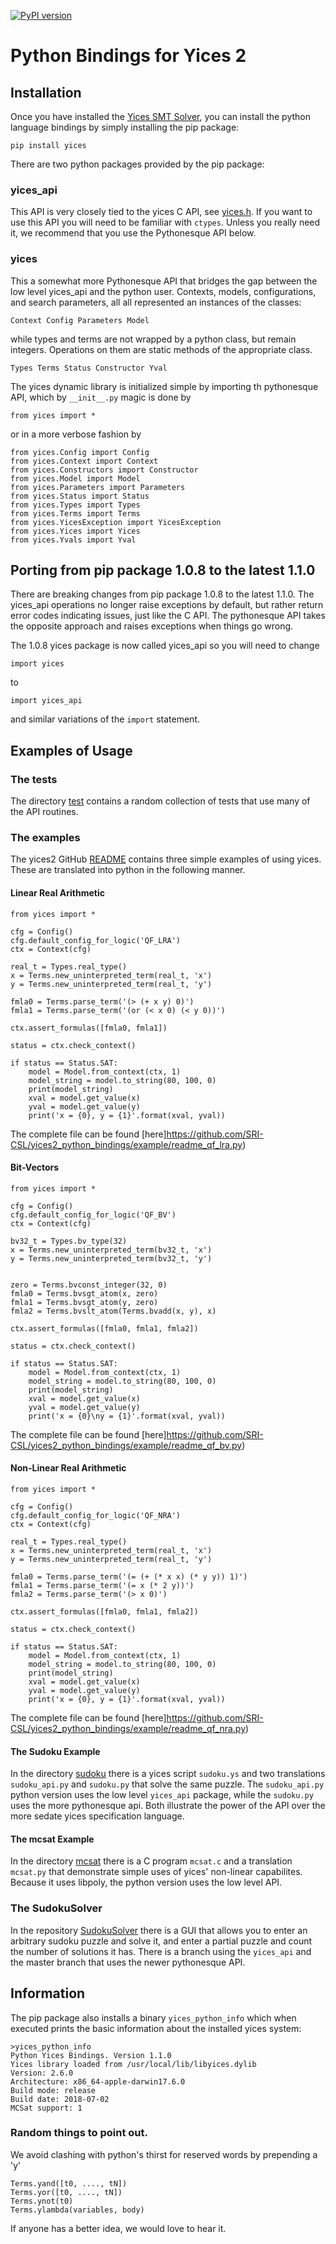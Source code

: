 [![PyPI version](https://badge.fury.io/py/yices.svg)](https://badge.fury.io/py/yices)

#  Python Bindings for Yices 2

## Installation

Once you have installed the [Yices SMT Solver](http://yices.csl.sri.com/), you can install
the python language bindings by simply installing the pip package:
```
pip install yices
```

There are two python packages provided by the pip package:

### yices_api

This API is very closely tied to the yices C API, see [yices.h](https://github.com/SRI-CSL/yices2/blob/master/src/include/yices.h).
If you want to use this API you will need to be familiar with `ctypes`.  Unless you really need it, we recommend that you use the
Pythonesque API below.


### yices

This a somewhat more Pythonesque API that bridges the gap between the low level yices_api and the python user.
Contexts, models, configurations, and search parameters, all all represented an instances of the classes:
```
Context Config Parameters Model
```
while types and terms are not wrapped by a python class, but remain integers. Operations on them are
static methods of the appropriate class.
```
Types Terms Status Constructor Yval
```
The yices dynamic library is initialized simple by importing th pythonesque API, which by `__init__.py`
magic is done by
```
from yices import *
```
or in a more verbose fashion by
```
from yices.Config import Config
from yices.Context import Context
from yices.Constructors import Constructor
from yices.Model import Model
from yices.Parameters import Parameters
from yices.Status import Status
from yices.Types import Types
from yices.Terms import Terms
from yices.YicesException import YicesException
from yices.Yices import Yices
from yices.Yvals import Yval
```

## Porting from pip package 1.0.8 to the latest 1.1.0

There are breaking changes from pip package 1.0.8 to the latest 1.1.0.
The yices_api operations no longer raise exceptions by default, but rather return error codes
indicating issues, just like the C API. The pythonesque API takes the opposite approach and raises
exceptions when things go wrong.

The 1.0.8 yices package is now called yices_api so you will need to change

```
import yices
```

to

```
import yices_api
```
and similar variations of the `import` statement.

## Examples of Usage

### The tests

The directory [test](https://github.com/SRI-CSL/yices2/tree/master/src/bindings/python/test) contains a random collection
of tests that use many of the API routines.

### The examples

The yices2 GitHub [README](https://github.com/SRI-CSL/yices2/tree/master/README.md) contains three simple examples of using
yices. These are translated into python in the following manner.

#### Linear Real Arithmetic

```
from yices import *

cfg = Config()
cfg.default_config_for_logic('QF_LRA')
ctx = Context(cfg)

real_t = Types.real_type()
x = Terms.new_uninterpreted_term(real_t, 'x')
y = Terms.new_uninterpreted_term(real_t, 'y')

fmla0 = Terms.parse_term('(> (+ x y) 0)')
fmla1 = Terms.parse_term('(or (< x 0) (< y 0))')

ctx.assert_formulas([fmla0, fmla1])

status = ctx.check_context()

if status == Status.SAT:
    model = Model.from_context(ctx, 1)
    model_string = model.to_string(80, 100, 0)
    print(model_string)
    xval = model.get_value(x)
    yval = model.get_value(y)
    print('x = {0}, y = {1}'.format(xval, yval))
```
The complete file can be found [here]https://github.com/SRI-CSL/yices2_python_bindings/example/readme_qf_lra.py)

#### Bit-Vectors

```
from yices import *

cfg = Config()
cfg.default_config_for_logic('QF_BV')
ctx = Context(cfg)

bv32_t = Types.bv_type(32)
x = Terms.new_uninterpreted_term(bv32_t, 'x')
y = Terms.new_uninterpreted_term(bv32_t, 'y')


zero = Terms.bvconst_integer(32, 0)
fmla0 = Terms.bvsgt_atom(x, zero)
fmla1 = Terms.bvsgt_atom(y, zero)
fmla2 = Terms.bvslt_atom(Terms.bvadd(x, y), x)

ctx.assert_formulas([fmla0, fmla1, fmla2])

status = ctx.check_context()

if status == Status.SAT:
    model = Model.from_context(ctx, 1)
    model_string = model.to_string(80, 100, 0)
    print(model_string)
    xval = model.get_value(x)
    yval = model.get_value(y)
    print('x = {0}\ny = {1}'.format(xval, yval))

```
The complete file can be found [here]https://github.com/SRI-CSL/yices2_python_bindings/example/readme_qf_bv.py)

#### Non-Linear Real Arithmetic

```
from yices import *

cfg = Config()
cfg.default_config_for_logic('QF_NRA')
ctx = Context(cfg)

real_t = Types.real_type()
x = Terms.new_uninterpreted_term(real_t, 'x')
y = Terms.new_uninterpreted_term(real_t, 'y')

fmla0 = Terms.parse_term('(= (+ (* x x) (* y y)) 1)')
fmla1 = Terms.parse_term('(= x (* 2 y))')
fmla2 = Terms.parse_term('(> x 0)')

ctx.assert_formulas([fmla0, fmla1, fmla2])

status = ctx.check_context()

if status == Status.SAT:
    model = Model.from_context(ctx, 1)
    model_string = model.to_string(80, 100, 0)
    print(model_string)
    xval = model.get_value(x)
    yval = model.get_value(y)
    print('x = {0}, y = {1}'.format(xval, yval))
```
The complete file can be found [here]https://github.com/SRI-CSL/yices2_python_bindings/example/readme_qf_nra.py)



#### The Sudoku Example

In the directory [sudoku](https://github.com/SRI-CSL/yices2/tree/master/src/bindings/python/examples/sudoku) there is a
yices script `sudoku.ys` and two translations `sudoku_api.py` and `sudoku.py` that solve the same puzzle. The `sudoku_api.py`  python version
uses the low level `yices_api` package, while the `sudoku.py` uses the more pythonesque api. Both
illustrate the power of the API over the more sedate yices specification language.

#### The mcsat Example

In the directory [mcsat](https://github.com/SRI-CSL/yices2/tree/master/src/bindings/python/examples/mcsat) there is a
C program `mcsat.c` and a translation `mcsat.py` that demonstrate simple uses of yices' non-linear capabilites. Because
it uses libpoly, the python version uses the low level API.


### The SudokuSolver

In the repository [SudokuSolver](https://github.com/SRI-CSL/SudokuSolver) there is a GUI that allows you to
enter an arbitrary sudoku puzzle and solve it, and enter a partial puzzle and count the number of solutions it has.
There is a branch using the `yices_api` and the master branch that uses the newer pythonesque API.


## Information

The pip package also installs a binary `yices_python_info` which when executed prints the basic information about the installed
yices system:

```
>yices_python_info
Python Yices Bindings. Version 1.1.0
Yices library loaded from /usr/local/lib/libyices.dylib
Version: 2.6.0
Architecture: x86_64-apple-darwin17.6.0
Build mode: release
Build date: 2018-07-02
MCSat support: 1
```



### Random things to point out.

We avoid clashing with
python's thirst for reserved words by prepending a 'y'
```
Terms.yand([t0, ...., tN])
Terms.yor([t0, ...., tN])
Terms.ynot(t0)
Terms.ylambda(variables, body)
```
If anyone has a better idea, we would love to hear it.
